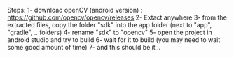 Steps:
1- download openCV (android version) : https://github.com/opencv/opencv/releases
2- Extact anywhere
3- from the extracted files, copy the folder "sdk" into the app folder (next to "app", "gradle", .. folders)
4- rename "sdk" to "opencv"
5- open the project in android studio and try to build
6- wait for it to build (you may need to wait some good amount of time)
7- and this should be it .. 
